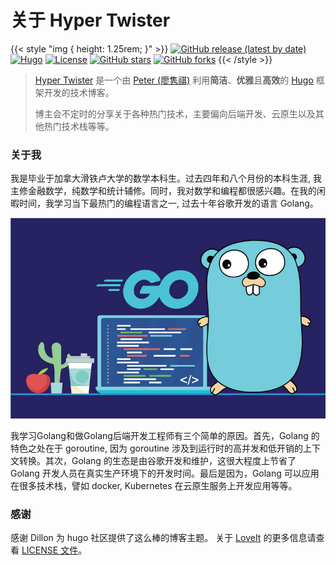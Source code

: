# 关于 Hyper Twister


{{< style "img { height: 1.25rem; }" >}}
[![GitHub release (latest by date)](https://img.shields.io/github/v/release/dillonzq/LoveIt?style=flat-square)](https://github.com/dillonzq/LoveIt/releases)
[![Hugo](https://img.shields.io/badge/Hugo-%5E0.62.0-ff4088?style=flat-square&logo=hugo)](https://gohugo.io/)
[![License](https://img.shields.io/github/license/dillonzq/LoveIt?style=flat-square)](https://github.com/dillonzq/LoveIt/blob/master/LICENSE)
[![GitHub stars](https://img.shields.io/github/stars/dillonzq/LoveIt?style=social)](https://github.com/dillonzq/LoveIt)
[![GitHub forks](https://img.shields.io/github/forks/dillonzq/LoveIt?style=social)](https://github.com/dillonzq/LoveIt/fork)
{{< /style >}}

> [Hyper Twister](https://hyper2t.github.io) 是一个由 [Peter (廖隽祺)](https://github.com/peterliao96) 利用**简洁**、**优雅**且**高效**的 [Hugo](https://gohugo.io/) 框架开发的技术博客。
>
> 博主会不定时的分享关于各种热门技术，主要偏向后端开发、云原生以及其他热门技术栈等等。

### 关于我

我是毕业于加拿大滑铁卢大学的数学本科生。过去四年和八个月份的本科生涯, 我主修金融数学，纯数学和统计辅修。同时，我对数学和编程都很感兴趣。在我的闲暇时间，我学习当下最热门的编程语言之一, 过去十年谷歌开发的语言 Golang。

![golang](/golang2.jpeg "图1：学习golang的原因")

我学习Golang和做Golang后端开发工程师有三个简单的原因。首先，Golang 的特色之处在于 goroutine, 因为 goroutine 涉及到运行时的高并发和低开销的上下文转换。其次，Golang 的生态是由谷歌开发和维护，这很大程度上节省了 Golang 开发人员在真实生产环境下的开发时间。最后是因为，Golang 可以应用在很多技术栈，譬如 docker, Kubernetes 在云原生服务上开发应用等等。

### 感谢

感谢 Dillon 为 hugo 社区提供了这么棒的博客主题。 关于 [LoveIt](https://github.com/dillonzq/LoveIt) 的更多信息请查看 [LICENSE 文件](https://github.com/dillonzq/LoveIt/blob/master/LICENSE)。


